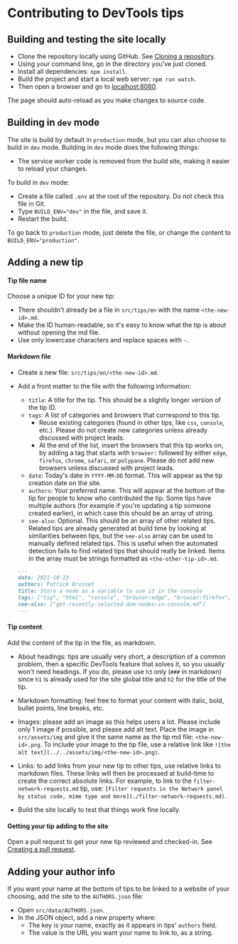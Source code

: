 # Contributing to DevTools tips

## Building and testing the site locally

* Clone the repository locally using GitHub. See [Cloning a repository](https://docs.github.com/en/repositories/creating-and-managing-repositories/cloning-a-repository).
* Using your command line, go in the directory you've just cloned.
* Install all dependencies: `npm install`.
* Build the project and start a local web server: `npm run watch`.
* Then open a browser and go to [localhost:8080](http://localhost:8080).

The page should auto-reload as you make changes to source code.

## Building in `dev` mode

The site is build by default in `production` mode, but you can also choose to build in `dev` mode. Building in `dev` mode does the following things:

* The service worker code is removed from the build site, making it easier to reload your changes.

To build in `dev` mode:

* Create a file called `.env` at the root of the repository. Do not check this file in Git.
* Type `BUILD_ENV="dev"` in the file, and save it.
* Restart the build.

To go back to `production` mode, just delete the file, or change the content to `BUILD_ENV="production"`.

## Adding a new tip

#### Tip file name

Choose a unique ID for your new tip:

* There shouldn't already be a file in `src/tips/en` with the name `<the-new-id>.md`.
* Make the ID human-readable, so it's easy to know what the tip is about without opening the md file.
* Use only lowercase characters and replace spaces with `-`.

#### Markdown file

* Create a new file: `src/tips/en/<the-new-id>.md`.
* Add a front matter to the file with the following information:
  * `title`: A title for the tip. This should be a slightly longer version of the tip ID.
  * `tags`: A list of categories and browsers that correspond to this tip.
    * Reuse existing categories (found in other tips, like `css`, `console`, etc.). Please do not create new categories unless already discussed with project leads.
    * At the end of the list, insert the browsers that this tip works on, by adding a tag that starts with `browser:` followed by either `edge`, `firefox`, `chrome`, `safari`, or `polypane`. Please do not add new browsers unless discussed with project leads.
  * `date`: Today's date in `YYYY-MM-DD` format. This will appear as the tip creation date on the site.
  * `authors`: Your preferred name. This will appear at the bottom of the tip for people to know who contributed the tip. Some tips have multiple authors (for example if you're updating a tip someone created earlier), in which case this should be an array of string.
  * `see-also`: Optional. This should be an array of other related tips. Related tips are already generated at build time by looking at similarities between tips, but the `see-also` array can be used to manually defined related tips. This is useful when the automated detection fails to find related tips that should really be linked. Items in the array must be strings formatted as `<the-other-tip-id>.md`.

  ```markdown
  ---
  date: 2021-10-23
  authors: Patrick Brosset
  title: Store a node as a variable to use it in the console
  tags: ["tip", "html", "console", "browser:edge", "browser:firefox", "browser:chrome", "browser:safari"]
  see-also: ["get-recently-selected-dom-nodes-in-console.md"]
  ---
  ```

#### Tip content

Add the content of the tip in the file, as markdown.

* About headings: tips are usually very short, a description of a common problem, then a specific DevTools feature that solves it, so you usually won't need headings. If you do, please use `h3` only (`###` in markdown) since `h1` is already used for the site global title and `h2` for the title of the tip.

* Markdown formatting: feel free to format your content with italic, bold, bullet points, line breaks, etc.

* Images: please add an image as this helps users a lot. Please include only 1 image if possible, and please add alt text. Place the image in `src/assets/img` and give it the same name as the tip md file: `<the-new-id>.png`. To include your image to the tip file, use a relative link like `![the alt text](../../assets/img/<the-new-id>.png)`.

* Links: to add links from your new tip to other tips, use relative links to markdown files. These links will then be processed at build-time to create the correct absolute links. For example, to link to the `filter-network-requests.md` tip, use: `[Filter requests in the Network panel by status code, mime type and more](./filter-network-requests.md)`.

* Build the site locally to test that things work fine locally.

#### Getting your tip adding to the site

Open a pull request to get your new tip reviewed and checked-in. See [Creating a pull request](https://docs.github.com/en/pull-requests/collaborating-with-pull-requests/proposing-changes-to-your-work-with-pull-requests/creating-a-pull-request).

## Adding your author info

If you want your name at the bottom of tips to be linked to a website of your choosing, add the site to the `AUTHORS.json` file:

* Open `src/data/AUTHORS.json`.
* In the JSON object, add a new property where:
  * The key is your name, exactly as it appears in tips' `authors` field.
  * The value is the URL you want your name to link to, as a string.
